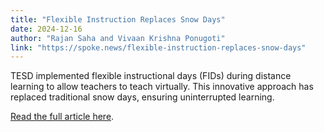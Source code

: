 ```yaml
---
title: "Flexible Instruction Replaces Snow Days"
date: 2024-12-16
author: "Rajan Saha and Vivaan Krishna Ponugoti"
link: "https://spoke.news/flexible-instruction-replaces-snow-days"
---
```

TESD implemented flexible instructional days (FIDs) during distance learning to allow teachers to teach virtually. This innovative approach has replaced traditional snow days, ensuring uninterrupted learning.

[Read the full article here](https://spoke.news/flexible-instruction-replaces-snow-days).
